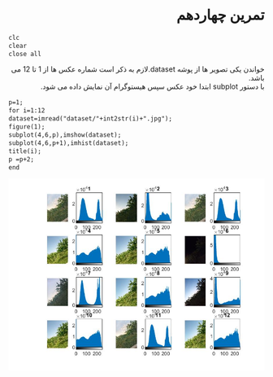 <div dir= "rtl">
  <h1> تمرین چهاردهم</h1>
  </div>
  
  ````
  clc
clear
close all

````

<div dir= "rtl">
 خواندن یکی تصویر ها از پوشه dataset.لازم به ذکر است شماره عکس ها از 1 تا 12 می باشد.
  </br>
  با دستور subplot ابتدا خود عکس سپس هیستوگرام آن نمایش داده می شود.
  </div>


````
p=1;
for i=1:12
dataset=imread("dataset/"+int2str(i)+".jpg");
figure(1);
subplot(4,6,p),imshow(dataset); 
subplot(4,6,p+1),imhist(dataset);
title(i);
p =p+2;
end
````
![خروجی](assets/result.jpg)  
